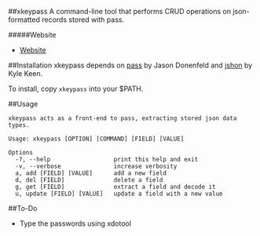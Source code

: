 ##xkeypass
A command-line tool that performs CRUD operations on json-formatted records stored with pass.

#####Website
* [Website](https://github.com/rpdelaney/xkeypass)

##Installation
xkeypass depends on [pass](http://www.zx2c4.com/projects/password-store/) by Jason Donenfeld and [jshon](http://kmkeen.com/jshon/) by Kyle Keen.

To install, copy `xkeypass` into your $PATH.

##Usage
```
xkeypass acts as a front-end to pass, extracting stored json data types.

Usage: xkeypass [OPTION] [COMMAND] [FIELD] [VALUE]

Options
  -?, --help                  print this help and exit
  -v, --verbose               increase verbosity
  a, add [FIELD] [VALUE]      add a new field
  d, del [FIELD]              delete a field
  g, get [FIELD]              extract a field and decode it
  u, update [FIELD] [VALUE]   update a field with a new value
```

##To-Do
* Type the passwords using xdotool
